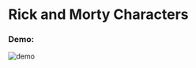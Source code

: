 # Rick and Morty Characters

### Demo:
![demo](https://github.com/IgorPustylnik/RickAndMortyCharacters/blob/main/Images/demo.gif)
